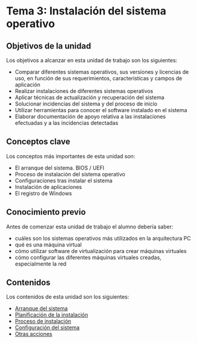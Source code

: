 # Tema 3: Instalación del sistema operativo

## Objetivos de la unidad
Los objetivos a alcanzar en esta unidad de trabajo son los siguientes:

- Comparar diferentes sistemas operativos, sus versiones y licencias de uso, en función de sus requerimientos, características y campos de aplicación
- Realizar instalaciones de diferentes sistemas operativos
- Aplicar técnicas de actualización y recuperación del sistema
- Solucionar incidencias del sistema y del proceso de inicio
- Utilizar herramientas para conocer el software instalado en el sistema
- Elaborar documentación de apoyo relativa a las instalaciones efectuadas y a las incidencias detectadas

## Conceptos clave
Los conceptos más importantes de esta unidad son:

- El arranque del sistema. BIOS / UEFI
- Proceso de instalación del sistema operativo
- Configuraciones tras instalar el sistema
- Instalación de aplicaciones
- El registro de Windows

## Conocimiento previo
Antes de comenzar esta unidad de trabajo el alumno debería saber:

- cuáles son los sistemas operativos más utilizados en la arquitectura PC
- qué es una máquina virtual
- cómo utilizar software de virtualización para crear máquinas virtuales
- cómo configurar las diferentes máquinas virtuales creadas, especialmente la red

## Contenidos
Los contenidos de esta unidad son los siguientes:
- [Arranque del sistema](../../../../altres/sistemes-operatius/arrencada)
- [Planificación de la instalación](./planif.md)
- [Proceso de instalación](instal.md)
- [Configuración del sistema](config.md)
- [Otras acciones](otras.md)